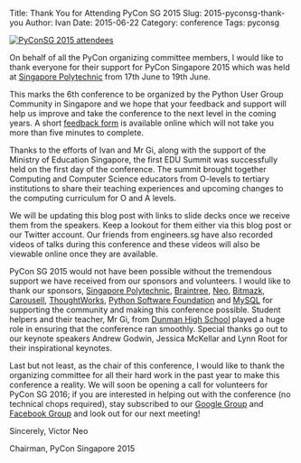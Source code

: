 Title: Thank You for Attending PyCon SG 2015
Slug: 2015-pyconsg-thank-you
Author: Ivan
Date: 2015-06-22
Category: conference
Tags: pyconsg


[![PyConSG 2015 attendees]({filename}/img/2015-pyconsg-crowd.jpg)](
https://www.flickr.com/photos/mbrochh/18786975678/)

On behalf of all the PyCon organizing committee members, I would like to thank
everyone for their support for PyCon Singapore 2015 which was held
at [Singapore Polytechnic](http://www.sp.edu.sg/) from 17th June to 19th June.

This marks the 6th conference to be organized by the Python User Group
Community in Singapore and we hope that your feedback and support will help us
improve and take the conference to the next level in the coming years. A short
[feedback form](https://docs.google.com/forms/d/1NOurBthP6AeRhYq2xH9uOirGAaQPH6tNvRJoISnZkXU/viewform?c=0&w=1)
is available online which will not take you more than five minutes
to complete.

Thanks to the efforts of Ivan and Mr Gi, along with the support of the Ministry of
Education Singapore, the first EDU Summit was successfully held on the first
day of the conference. The summit brought together Computing and Computer
Science educators from O-levels to tertiary institutions to share their
teaching experiences and upcoming changes to the computing curriculum for O and
A levels.

We will be updating this blog post with links to slide decks once we receive
them from the speakers. Keep a lookout for them either via this blog post or
our Twitter account. Our friends from engineers.sg have also recorded videos of
talks during this conference and these videos will also be viewable online once
they are available.

PyCon SG 2015 would not have been possible without the tremendous support we
have received from our sponsors and volunteers. I would like to thank our
sponsors, [Singapore Polytechnic](http://www.sp.edu.sg),
[Braintree](https://www.braintreepayments.com/),
[Neo](http://neo.com),
[Bitmazk](https://bitmazk.com),
[Carousell](https://carousell.com),
[ThoughtWorks](http://www.thoughtworks.com),
[Python Software Foundation](https://www.python.org/psf/)
and [MySQL](http://mysql.com) for supporting the community and making this
conference possible. Student helpers and their teacher, Mr Gi, from
[Dunman High School](http://www.dhs.sg/) played a huge role in ensuring that
the conference ran smoothly. Special thanks go out to our keynote speakers
Andrew Godwin, Jessica McKellar and Lynn Root for their inspirational keynotes.

Last but not least, as the chair of this conference, I would like to thank the
organizing committee for all their hard work in the past year to make this
conference a reality. We will soon be opening a call for volunteers for
PyCon SG 2016; if you are interested in helping out with the conference (no
technical chops required), stay subscribed to our [Google Group](https://groups.google.com/forum/#!forum/pythonsg) and [Facebook Group](https://www.facebook.com/groups/pythonsg/) and look out for our next meeting!


Sincerely, Victor Neo

Chairman, PyCon Singapore 2015
